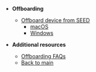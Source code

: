 - **Offboarding**
  - [Offboard device from SEED](offboard-device/offboard-device-from-seed)
    - [macOS](offboard-device/mac-os)
    - [Windows](offboard-device/windows)
    

- **Additional resources**
  - [Offboarding FAQs](offboard-device/seed-offboarding-faqs.md)
  - [Back to main](/)